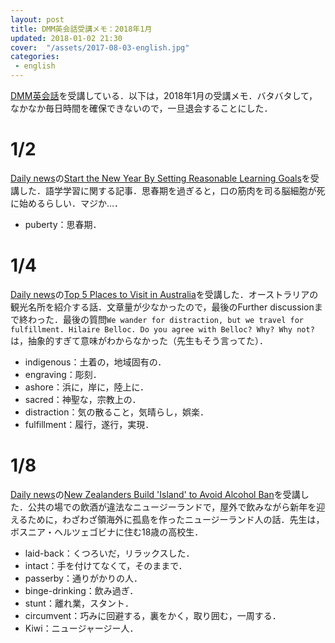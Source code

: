 ```yaml
---
layout: post
title: DMM英会話受講メモ：2018年1月
updated: 2018-01-02 21:30
cover:  "/assets/2017-08-03-english.jpg"
categories:
 - english
---
```


[DMM英会話](http://eikaiwa.dmm.com/)を受講している．以下は，2018年1月の受講メモ．バタバタして，なかなか毎日時間を確保できないので，一旦退会することにした．

# 1/2

[Daily news](https://app.eikaiwa.dmm.com/daily-news)の[Start the New Year By Setting Reasonable Learning Goals](https://app.eikaiwa.dmm.com/daily-news/article/start-the-new-year-by-setting-reasonable-learning-goals/pHlmguV6Eee2Ly8HurcLvg)を受講した．語学学習に関する記事．思春期を過ぎると，口の筋肉を司る脳細胞が死に始めるらしい．マジか…．

* puberty：思春期．

# 1/4

[Daily news](https://app.eikaiwa.dmm.com/daily-news)の[Top 5 Places to Visit in Australia](https://app.eikaiwa.dmm.com/daily-news/article/top-5-places-to-visit-in-australia/zwdbQOUyEeeVw69Zqdo1cg)を受講した．オーストラリアの観光名所を紹介する話．文章量が少なかったので，最後のFurther discussionまで終わった．最後の質問`We wander for distraction, but we travel for fulfillment. Hilaire Belloc. Do you agree with Belloc? Why? Why not?`は，抽象的すぎて意味がわからなかった（先生もそう言ってた）．

* indigenous：土着の，地域固有の．
* engraving：彫刻．
* ashore：浜に，岸に，陸上に．
* sacred：神聖な，宗教上の．
* distraction：気の散ること，気晴らし，娯楽．
* fulfillment：履行，遂行，実現．

# 1/8

[Daily news](https://app.eikaiwa.dmm.com/daily-news)の[New Zealanders Build 'Island' to Avoid Alcohol Ban](https://app.eikaiwa.dmm.com/daily-news/article/new-zealanders-build-island-to-avoid-alcohol-ban/LhvZCO84EeeOtn84dWFxlQ)を受講した．公共の場での飲酒が違法なニュージーランドで，屋外で飲みながら新年を迎えるために，わざわざ領海外に孤島を作ったニュージーランド人の話．先生は，ボスニア・ヘルツェゴビナに住む18歳の高校生．

* laid-back：くつろいだ，リラックスした．
* intact：手を付けてなくて，そのままで．
* passerby：通りがかりの人．
* binge-drinking：飲み過ぎ．
* stunt：離れ業，スタント．
* circumvent：巧みに回避する，裏をかく，取り囲む，一周する．
* Kiwi：ニュージャージー人．
